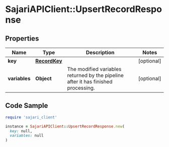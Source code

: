 # SajariAPIClient::UpsertRecordResponse

## Properties

| Name | Type | Description | Notes |
| ---- | ---- | ----------- | ----- |
| **key** | [**RecordKey**](RecordKey.md) |  | [optional] |
| **variables** | **Object** | The modified variables returned by the pipeline after it has finished processing. | [optional] |

## Code Sample

```ruby
require 'sajari_client'

instance = SajariAPIClient::UpsertRecordResponse.new(
  key: null,
  variables: null
)
```

